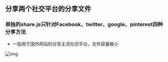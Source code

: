 ## 分享两个社交平台的分享文件

### 单独的share.js只针对Facebook、twitter、google、pinterest四种分享方法

- 一般用于国外网站的分享主流社交平台，文件容量极小

![img](https://github.com/chenpenggood/share.js/edit/master/readImg/share.png)
